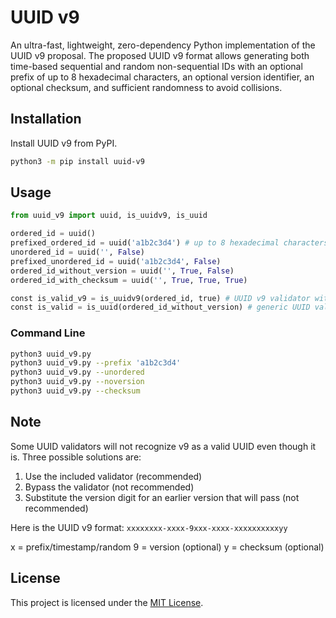 # UUID v9

An ultra-fast, lightweight, zero-dependency Python implementation of the UUID v9 proposal. The proposed UUID v9 format allows generating both time-based sequential and random non-sequential IDs with an optional prefix of up to 8 hexadecimal characters, an optional version identifier, an optional checksum, and sufficient randomness to avoid collisions. 

<!-- To learn more about UUID v9, please visit the website: https://uuid-v9.jhunt.dev -->

## Installation

Install UUID v9 from PyPI.

```bash
python3 -m pip install uuid-v9
```

## Usage

```python
from uuid_v9 import uuid, is_uuidv9, is_uuid

ordered_id = uuid()
prefixed_ordered_id = uuid('a1b2c3d4') # up to 8 hexadecimal characters
unordered_id = uuid('', False)
prefixed_unordered_id = uuid('a1b2c3d4', False)
ordered_id_without_version = uuid('', True, False)
ordered_id_with_checksum = uuid('', True, True, True)

const is_valid_v9 = is_uuidv9(ordered_id, true) # UUID v9 validator with checksum
const is_valid = is_uuid(ordered_id_without_version) # generic UUID validator
```

### Command Line

```bash
python3 uuid_v9.py
python3 uuid_v9.py --prefix 'a1b2c3d4'
python3 uuid_v9.py --unordered
python3 uuid_v9.py --noversion
python3 uuid_v9.py --checksum
```

## Note

Some UUID validators will not recognize v9 as a valid UUID even though it is. Three possible solutions are:

1) Use the included validator (recommended)
2) Bypass the validator (not recommended)
3) Substitute the version digit for an earlier version that will pass (not recommended)

Here is the UUID v9 format: `xxxxxxxx-xxxx-9xxx-xxxx-xxxxxxxxxxyy`

x = prefix/timestamp/random
9 = version (optional)
y = checksum (optional)

## License

This project is licensed under the [MIT License](LICENSE).